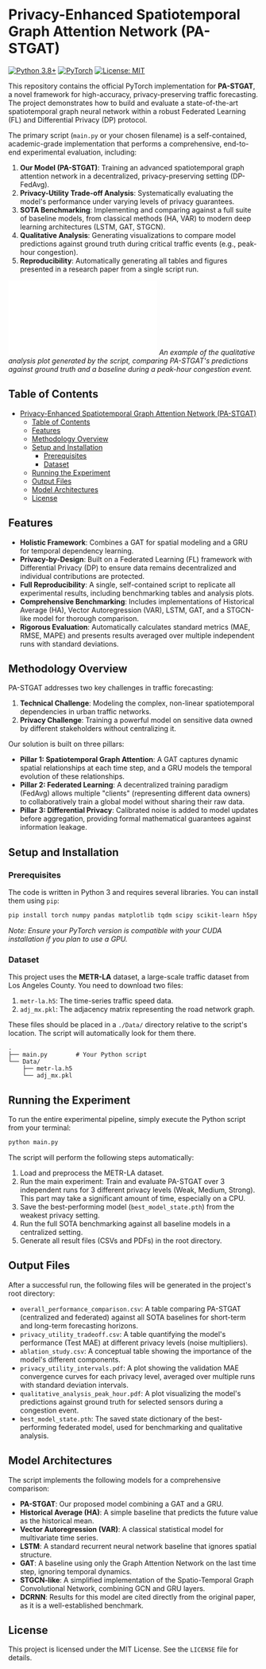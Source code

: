 
# Privacy-Enhanced Spatiotemporal Graph Attention Network (PA-STGAT)

[![Python 3.8+](https://img.shields.io/badge/python-3.8+-blue.svg)](https://www.python.org/downloads/)
[![PyTorch](https://img.shields.io/badge/PyTorch-%23EE4C2C.svg?&style=flat&logo=pytorch&logoColor=white)](https://pytorch.org/)
[![License: MIT](https://img.shields.io/badge/License-MIT-yellow.svg)](https://opensource.org/licenses/MIT)

This repository contains the official PyTorch implementation for **PA-STGAT**, a novel framework for high-accuracy, privacy-preserving traffic forecasting. The project demonstrates how to build and evaluate a state-of-the-art spatiotemporal graph neural network within a robust Federated Learning (FL) and Differential Privacy (DP) protocol.

The primary script (`main.py` or your chosen filename) is a self-contained, academic-grade implementation that performs a comprehensive, end-to-end experimental evaluation, including:
1.  **Our Model (PA-STGAT)**: Training an advanced spatiotemporal graph attention network in a decentralized, privacy-preserving setting (DP-FedAvg).
2.  **Privacy-Utility Trade-off Analysis**: Systematically evaluating the model's performance under varying levels of privacy guarantees.
3.  **SOTA Benchmarking**: Implementing and comparing against a full suite of baseline models, from classical methods (HA, VAR) to modern deep learning architectures (LSTM, GAT, STGCN).
4.  **Qualitative Analysis**: Generating visualizations to compare model predictions against ground truth during critical traffic events (e.g., peak-hour congestion).
5.  **Reproducibility**: Automatically generating all tables and figures presented in a research paper from a single script run.

![Qualitative Analysis Plot](qualitative_analysis_peak_hour.pdf)
*An example of the qualitative analysis plot generated by the script, comparing PA-STGAT's predictions against ground truth and a baseline during a peak-hour congestion event.*

## Table of Contents
- [Privacy-Enhanced Spatiotemporal Graph Attention Network (PA-STGAT)](#privacy-enhanced-spatiotemporal-graph-attention-network-pa-stgat)
  - [Table of Contents](#table-of-contents)
  - [Features](#features)
  - [Methodology Overview](#methodology-overview)
  - [Setup and Installation](#setup-and-installation)
    - [Prerequisites](#prerequisites)
    - [Dataset](#dataset)
  - [Running the Experiment](#running-the-experiment)
  - [Output Files](#output-files)
  - [Model Architectures](#model-architectures)
  - [License](#license)

## Features
- **Holistic Framework**: Combines a GAT for spatial modeling and a GRU for temporal dependency learning.
- **Privacy-by-Design**: Built on a Federated Learning (FL) framework with Differential Privacy (DP) to ensure data remains decentralized and individual contributions are protected.
- **Full Reproducibility**: A single, self-contained script to replicate all experimental results, including benchmarking tables and analysis plots.
- **Comprehensive Benchmarking**: Includes implementations of Historical Average (HA), Vector Autoregression (VAR), LSTM, GAT, and a STGCN-like model for thorough comparison.
- **Rigorous Evaluation**: Automatically calculates standard metrics (MAE, RMSE, MAPE) and presents results averaged over multiple independent runs with standard deviations.

## Methodology Overview
PA-STGAT addresses two key challenges in traffic forecasting:
1.  **Technical Challenge**: Modeling the complex, non-linear spatiotemporal dependencies in urban traffic networks.
2.  **Privacy Challenge**: Training a powerful model on sensitive data owned by different stakeholders without centralizing it.

Our solution is built on three pillars:
- **Pillar 1: Spatiotemporal Graph Attention**: A GAT captures dynamic spatial relationships at each time step, and a GRU models the temporal evolution of these relationships.
- **Pillar 2: Federated Learning**: A decentralized training paradigm (FedAvg) allows multiple "clients" (representing different data owners) to collaboratively train a global model without sharing their raw data.
- **Pillar 3: Differential Privacy**: Calibrated noise is added to model updates before aggregation, providing formal mathematical guarantees against information leakage.

## Setup and Installation

### Prerequisites
The code is written in Python 3 and requires several libraries. You can install them using `pip`:
```bash
pip install torch numpy pandas matplotlib tqdm scipy scikit-learn h5py torch-geometric statsmodels
```
*Note: Ensure your PyTorch version is compatible with your CUDA installation if you plan to use a GPU.*

### Dataset
This project uses the **METR-LA** dataset, a large-scale traffic dataset from Los Angeles County. You need to download two files:
1.  `metr-la.h5`: The time-series traffic speed data.
2.  `adj_mx.pkl`: The adjacency matrix representing the road network graph.

These files should be placed in a `./Data/` directory relative to the script's location. The script will automatically look for them there.
```
.
├── main.py        # Your Python script
└── Data/
    ├── metr-la.h5
    └── adj_mx.pkl
```

## Running the Experiment

To run the entire experimental pipeline, simply execute the Python script from your terminal:
```bash
python main.py
```
The script will perform the following steps automatically:
1.  Load and preprocess the METR-LA dataset.
2.  Run the main experiment: Train and evaluate PA-STGAT over 3 independent runs for 3 different privacy levels (Weak, Medium, Strong). This part may take a significant amount of time, especially on a CPU.
3.  Save the best-performing model (`best_model_state.pth`) from the weakest privacy setting.
4.  Run the full SOTA benchmarking against all baseline models in a centralized setting.
5.  Generate all result files (CSVs and PDFs) in the root directory.

## Output Files

After a successful run, the following files will be generated in the project's root directory:

-   `overall_performance_comparison.csv`: A table comparing PA-STGAT (centralized and federated) against all SOTA baselines for short-term and long-term forecasting horizons.
-   `privacy_utility_tradeoff.csv`: A table quantifying the model's performance (Test MAE) at different privacy levels (noise multipliers).
-   `ablation_study.csv`: A conceptual table showing the importance of the model's different components.
-   `privacy_utility_intervals.pdf`: A plot showing the validation MAE convergence curves for each privacy level, averaged over multiple runs with standard deviation intervals.
-   `qualitative_analysis_peak_hour.pdf`: A plot visualizing the model's predictions against ground truth for selected sensors during a congestion event.
-   `best_model_state.pth`: The saved state dictionary of the best-performing federated model, used for benchmarking and qualitative analysis.

## Model Architectures
The script implements the following models for a comprehensive comparison:

-   **PA-STGAT**: Our proposed model combining a GAT and a GRU.
-   **Historical Average (HA)**: A simple baseline that predicts the future value as the historical mean.
-   **Vector Autoregression (VAR)**: A classical statistical model for multivariate time series.
-   **LSTM**: A standard recurrent neural network baseline that ignores spatial structure.
-   **GAT**: A baseline using only the Graph Attention Network on the last time step, ignoring temporal dynamics.
-   **STGCN-like**: A simplified implementation of the Spatio-Temporal Graph Convolutional Network, combining GCN and GRU layers.
-   **DCRNN**: Results for this model are cited directly from the original paper, as it is a well-established benchmark.



## License
This project is licensed under the MIT License. See the `LICENSE` file for details.
